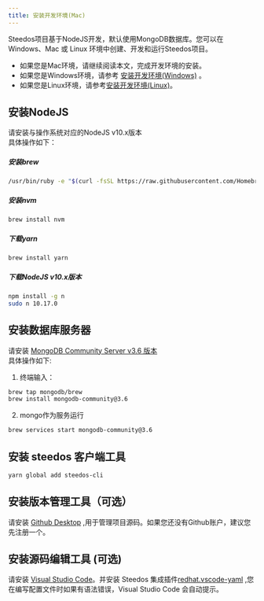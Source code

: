 ```yaml
---
title: 安装开发环境(Mac)
---
```


Steedos项目基于NodeJS开发，默认使用MongoDB数据库。您可以在 Windows、Mac 或 Linux 环境中创建、开发和运行Steedos项目。

- 如果您是Mac环境，请继续阅读本文，完成开发环境的安装。
- 如果您是Windows环境，请参考 [安装开发环境(Windows)](/developer/guide) 。
- 如果您是Linux环境，请参考[安装开发环境(Linux)](/developer/linux)。

## 安装NodeJS
请安装与操作系统对应的NodeJS v10.x版本<br/>
具体操作如下：<br/>
##### 安装brew
```bash
/usr/bin/ruby -e "$(curl -fsSL https://raw.githubusercontent.com/Homebrew/install/master/install)"
```
##### 安装nvm
```bash
brew install nvm
```
##### 下载yarn
```bash
brew install yarn
```
##### 下载NodeJS v10.x版本
```bash
npm install -g n
sudo n 10.17.0
```
## 安装数据库服务器
请安装 [MongoDB Community Server v3.6 版本](https://www.mongodb.com/download-center/community) <br/>
具体操作如下:<br/>
1. 终端输入：
```bash
brew tap mongodb/brew
brew install mongodb-community@3.6
```
2. mongo作为服务运行
```bash
brew services start mongodb-community@3.6
```
## 安装 steedos 客户端工具
```bash
yarn global add steedos-cli
```
## 安装版本管理工具（可选）
请安装 [ Github Desktop](https://desktop.github.com/) ,用于管理项目源码。如果您还没有Github账户，建议您先注册一个。
## 安装源码编辑工具 (可选)
请安装 [Visual Studio Code](https://code.visualstudio.com/)。并安装 Steedos 集成插件[redhat.vscode-yaml](https://marketplace.visualstudio.com/items?itemName=redhat.vscode-yaml) ,您在编写配置文件时如果有语法错误，Visual Studio Code 会自动提示。
